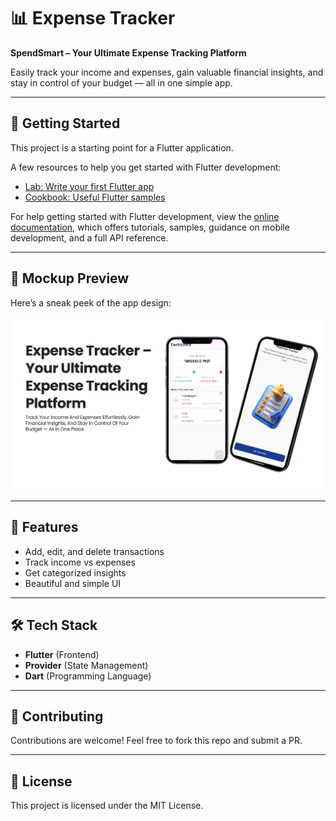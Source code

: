 # 📊 Expense Tracker

**SpendSmart – Your Ultimate Expense Tracking Platform**  

Easily track your income and expenses, gain valuable financial insights, and stay in control of your budget — all in one simple app.

---

## 🚀 Getting Started

This project is a starting point for a Flutter application.

A few resources to help you get started with Flutter development:

- [Lab: Write your first Flutter app](https://docs.flutter.dev/get-started/codelab)  
- [Cookbook: Useful Flutter samples](https://docs.flutter.dev/cookbook)  

For help getting started with Flutter development, view the [online documentation](https://docs.flutter.dev/), which offers tutorials, samples, guidance on mobile development, and a full API reference.

---

## 📱 Mockup Preview

Here’s a sneak peek of the app design:

![App Mockup](mockup.png)

---

## 📌 Features

- Add, edit, and delete transactions  
- Track income vs expenses  
- Get categorized insights  
- Beautiful and simple UI  

---

## 🛠️ Tech Stack

- **Flutter** (Frontend)  
- **Provider** (State Management)  
- **Dart** (Programming Language)  

---

## 🤝 Contributing

Contributions are welcome! Feel free to fork this repo and submit a PR.

---

## 📄 License

This project is licensed under the MIT License.
